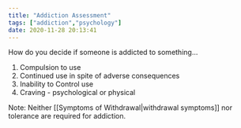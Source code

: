 ```yaml
---
title: "Addiction Assessment"
tags: ["addiction","psychology"]
date: 2020-11-28 20:13:41
---
```


How do you decide if someone is addicted to something...

1. Compulsion to use
2. Continued use in spite of adverse consequences
3. Inability to Control use
4. Craving - psychological or physical

Note: Neither [[Symptoms of Withdrawal|withdrawal symptoms]] nor tolerance are required for addiction.
